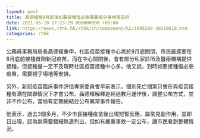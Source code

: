 ```yaml
---
layout: post
title: 聶德權稱9月底後如要接種復必泰需要視乎場地等安排
date: 2021-06-10 17:23:29.000000000 +08:00
link: https://news.rthk.hk/rthk/ch/component/k2/1595280-20210610.htm
categories: rthk
---
```


公務員事務局局長聶德權重申，社區疫苗接種中心將於9月底關閉，市民最遲要在8月底前接種首劑新冠疫苗，而在中心關閉後，會有部分私家診所及醫療機構提供接種，但接種量一定不及現時社區疫苗接種中心多。他又說，到時如要接種復必泰疫苗，需要視乎場地等安排。

另外，新冠疫苗臨床事件評估專家委員會早前表示，個別死亡個案只會在與疫苗接種有潛在關聯情況下才會公布。聶德權解釋是經過數月運作後，調整公布方式，並非不作公布，當局有定期總結並公布異常事件報告。

他表示，過去3個多月，不少市民接種疫苗後出現短暫反應，屬常見副作用，並即日出現，認為無需要鉅細無遺列出，但如有嚴重事故一定公布，讓市民看到整體情況。
